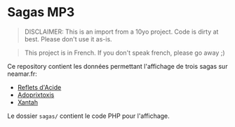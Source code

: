 # Sagas MP3
> DISCLAIMER: This is an import from a 10yo project. Code is dirty at best. Please don't use it as-is.

> This project is in French. If you don't speak french, please go away ;)

Ce repository contient les données permettant l'affichage de trois sagas sur neamar.fr:

* [Reflets d'Acide](https://neamar.fr/Res/Reflets)
* [Adoprixtoxis](https://neamar.fr/Res/Adoprixtoxis/)
* [Xantah](https://neamar.fr/Res/Xantah)

Le dossier `sagas/` contient le code PHP pour l'affichage.
